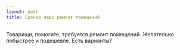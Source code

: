 ```yaml
---
layout: post 
title: Срочно надо ремонт помещений 
--- 
```

Товарищи, помогите, требуется ремонт помещений. Желательно побыстрее и подешевле. Есть варианты?